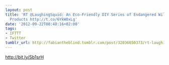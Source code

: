 ```yaml
---
layout: post
title: 'RT @LaughingSquid: An Eco-Friendly DIY Series of Endangered Wild Life Shaped
  Products http://t.co/6YkW0xLg'
date: '2012-09-22T08:48:16+02:00'
tags:
- IFTTT
- Twitter
tumblr_url: http://fabiantheblind.tumblr.com/post/32036050373/rt-laughingsquid-an-eco-friendly-diy-series-of
---
```

http://bit.ly/Sb1srH
